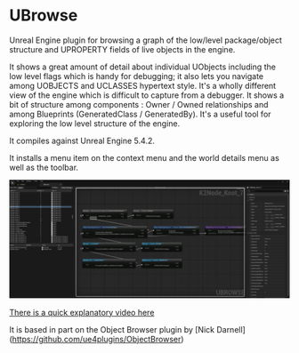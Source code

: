 # UBrowse

Unreal Engine plugin for browsing a graph of the low/level package/object structure and UPROPERTY fields of live objects in the engine.

It shows a great amount of detail about individual UObjects including the low level flags which is handy for debugging; it also lets you navigate among UOBJECTS and UCLASSES hypertext style. It's a wholly different view of the engine which is difficult to capture from a debugger. It shows a bit of structure among components : Owner / Owned relationships and among Blueprints (GeneratedClass / GeneratedBy).
It's a useful tool for exploring the low level structure of the engine.

It compiles against Unreal Engine 5.4.2.

It installs a menu item on the context menu and the world details menu as well as the toolbar.


![Screenshot](Docs/UBROWSE2.png)

[There is a quick explanatory video here](https://www.youtube.com/watch?v=sM78rZ1116s)

It is based in part on the Object Browser plugin by [Nick Darnell] (https://github.com/ue4plugins/ObjectBrowser)
